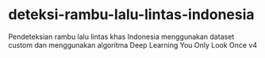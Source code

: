 # deteksi-rambu-lalu-lintas-indonesia
Pendeteksian rambu lalu lintas khas Indonesia menggunakan dataset custom dan menggunakan algoritma Deep Learning You Only Look Once v4
